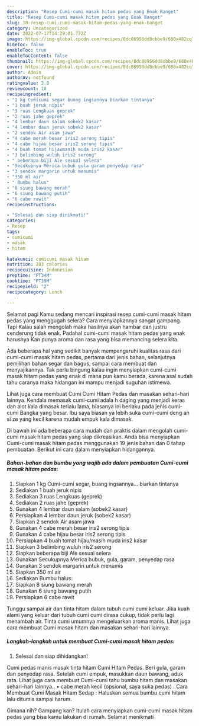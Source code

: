 ```yaml
---
description: "Resep Cumi-cumi masak hitam pedas yang Enak Banget"
title: "Resep Cumi-cumi masak hitam pedas yang Enak Banget"
slug: 18-resep-cumi-cumi-masak-hitam-pedas-yang-enak-banget
category: Uncategorized
date: 2022-07-17T14:29:01.772Z
image: https://img-global.cpcdn.com/recipes/8dc86956dd8cbbe9/680x482cq70/cumi-cumi-masak-hitam-pedas-foto-resep-utama.jpg
hideToc: false
enableToc: true
enableTocContent: false
thumbnail: https://img-global.cpcdn.com/recipes/8dc86956dd8cbbe9/680x482cq70/cumi-cumi-masak-hitam-pedas-foto-resep-utama.jpg
cover: https://img-global.cpcdn.com/recipes/8dc86956dd8cbbe9/680x482cq70/cumi-cumi-masak-hitam-pedas-foto-resep-utama.jpg
author: Admin
authorAv: notfound
ratingvalue: 3.8
reviewcount: 18
recipeingredient:
- "1 kg Cumicumi segar buang ingsannya biarkan tintanya"
- "1 buah jeruk nipis"
- "3 ruas Lengkuas geprek"
- "2 ruas jahe geprek"
- "4 lembar daun salam sobek2 kasar"
- "4 lembar daun jeruk sobek2 kasar"
- "2 sendok Air asam jawa"
- "4 cabe merah besar iris2 serong tipis"
- "4 cabe hijau besar iris2 serong tipis"
- "4 buah tomat hijaumasih muda iris2 kasar"
- "3 belimbing wuluh iris2 serong"
- " beberapa biji Ale sesuai selera"
- "Secukupnya Merica bubuk gula garam penyedap rasa"
- "3 sendok margarin untuk menumis"
- "350 ml air"
- " Bumbu halus"
- "8 siung bawang merah"
- "6 siung bawang putih"
- "6 cabe rawit"
recipeinstructions:

- "Selesai dan siap dinikmati!"
categories:
- Resep
tags:
- cumicumi
- masak
- hitam

katakunci: cumicumi masak hitam 
nutrition: 203 calories
recipecuisine: Indonesian
preptime: "PT34M"
cooktime: "PT39M"
recipeyield: "2"
recipecategory: Lunch

---
```



Selamat pagi Kamu sedang mencari inspirasi resep cumi-cumi masak hitam pedas yang menggugah selera? Cara menyiapkannya sangat gampang. Tapi Kalau salah mengolah maka hasilnya akan hambar dan justru cenderung tidak enak. Padahal cumi-cumi masak hitam pedas yang enak harusnya Kan punya aroma dan rasa yang bisa memancing selera kita.


Ada beberapa hal yang sedikit banyak mempengaruhi kualitas rasa dari cumi-cumi masak hitam pedas, pertama dari jenis bahan, selanjutnya pemilihan bahan segar dan bagus, sampai cara membuat dan menyajikannya. Tak perlu bingung kalau ingin menyiapkan cumi-cumi masak hitam pedas yang enak di mana pun kamu berada, karena asal sudah tahu caranya maka hidangan ini mampu menjadi suguhan istimewa.

Lihat juga cara membuat Cumi Cumi Hitam Pedas dan masakan sehari-hari lainnya. Kendala memasak cumi-cumi adala h daging yang menjadi keras dan alot kala dimasak terlalu lama, biasanya ini berlaku pada jenis cumi-cumi Bangka yang besar. Ibu saya biasan ya lebih suka cumi-cumi deng an si ze yang kecil karena mudah empuk kala dimasak.


Di bawah ini ada beberapa cara mudah dan praktis dalam mengolah cumi-cumi masak hitam pedas yang siap dikreasikan. Anda bisa menyiapkan Cumi-cumi masak hitam pedas menggunakan 19 jenis bahan dan 0 tahap pembuatan. Berikut ini cara dalam menyiapkan hidangannya.

<!--inarticleads1-->

##### Bahan-bahan dan bumbu yang wajib ada dalam pembuatan Cumi-cumi masak hitam pedas:

1. Siapkan 1 kg Cumi-cumi segar, buang ingsannya... biarkan tintanya
1. Sediakan 1 buah jeruk nipis
1. Sediakan 3 ruas Lengkuas (geprek)
1. Sediakan 2 ruas jahe (geprek)
1. Gunakan 4 lembar daun salam (sobek2 kasar)
1. Persiapkan 4 lembar daun jeruk (sobek2 kasar)
1. Siapkan 2 sendok Air asam jawa
1. Gunakan 4 cabe merah besar iris2 serong tipis
1. Gunakan 4 cabe hijau besar iris2 serong tipis
1. Persiapkan 4 buah tomat hijau/masih muda iris2 kasar
1. Siapkan 3 belimbing wuluh iris2 serong
1. Siapkan  beberapa biji Ale sesuai selera
1. Gunakan Secukupnya Merica bubuk, gula, garam, penyedap rasa
1. Gunakan 3 sendok margarin untuk menumis
1. Siapkan 350 ml air
1. Sediakan  Bumbu halus:
1. Siapkan 8 siung bawang merah
1. Gunakan 6 siung bawang putih
1. Persiapkan 6 cabe rawit


Tunggu sampai air dan tinta hitam dalam tubuh cumi cumi keluar. Jika kuah alami yang keluar dari tubuh cumi cumi dirasa cukup, tidak perlu lagi menambah air. Tinta cumi umumnya mengeluarkan aroma manis. Lihat juga cara membuat Cumi masak hitam dan masakan sehari-hari lainnya. 

<!--inarticleads2-->

##### Langkah-langkah untuk membuat Cumi-cumi masak hitam pedas:


1. Selesai dan siap dihidangkan!

Cumi pedas manis masak tinta hitam Cumi Hitam Pedas. Beri gula, garam dan penyedap rasa. Setelah cumi empuk, masukkan daun bawang, aduk rata. Lihat juga cara membuat Cumi-cumi tahu bumbu hitam dan masakan sehari-hari lainnya.. • cabe merah kecil (opsional, saya suka pedas) . Cara Membuat Cumi Masak Hitam Sedap : Haluskan semua bumbu cumi hitam lalu ditumis sampai harum. 

Gimana nih? Gampang kan? Itulah cara menyiapkan cumi-cumi masak hitam pedas yang bisa kamu lakukan di rumah. Selamat menikmati
